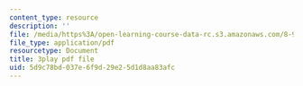 ```yaml
---
content_type: resource
description: ''
file: /media/https%3A/open-learning-course-data-rc.s3.amazonaws.com/8-962-general-relativity-spring-2020/5d9c78bd037e6f9d29e25d1d8aa83afc_6MssatXXAzc.pdf
file_type: application/pdf
resourcetype: Document
title: 3play pdf file
uid: 5d9c78bd-037e-6f9d-29e2-5d1d8aa83afc
---
```

